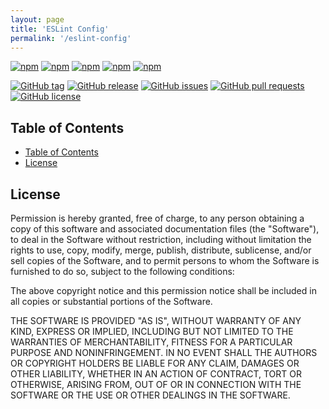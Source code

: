 ```yaml
---
layout: page
title: 'ESLint Config'
permalink: '/eslint-config'
---
```


[![npm](https://img.shields.io/npm/v/eslint-config-smallela.svg?style=plastic)](https://www.npmjs.com/package/eslint-config-smallela) [![npm](https://img.shields.io/npm/dw/eslint-config-smallela.svg?style=plastic)](https://www.npmjs.com/package/eslint-config-smallela) [![npm](https://img.shields.io/npm/dm/eslint-config-smallela.svg?style=plastic)](https://www.npmjs.com/package/eslint-config-smallela) [![npm](https://img.shields.io/npm/dy/eslint-config-smallela.svg?style=plastic)](https://www.npmjs.com/package/eslint-config-smallela) [![npm](https://img.shields.io/npm/dt/eslint-config-smallela.svg?style=plastic)](https://www.npmjs.com/package/eslint-config-smallela)

[![GitHub tag](https://img.shields.io/github/tag/sridharmallela/smallela-workspace.svg?style=plastic)](https://github.com/sridharmallela/smallela-workspace/tags) [![GitHub release](https://img.shields.io/github/release/sridharmallela/smallela-workspace.svg?style=plastic)](https://github.com/sridharmallela/smallela-workspace/releases) [![GitHub issues](https://img.shields.io/github/issues/sridharmallela/smallela-workspace.svg?style=plastic)](https://github.com/sridharmallela/smallela-workspace/issues) [![GitHub pull requests](https://img.shields.io/github/issues-pr/sridharmallela/smallela-workspace.svg?style=plastic)](https://github.com/sridharmallela/smallela-workspace/pulls) [![GitHub license](https://img.shields.io/badge/license-MIT-blue.svg?style=plastic)](https://raw.githubusercontent.com/sridharmallela/smallela-workspace/main/LICENSE)

## Table of Contents

<!-- TOC -->

- [Table of Contents](#table-of-contents)
- [License](#license)

<!-- /TOC -->

## License

Permission is hereby granted, free of charge, to any person obtaining a copy of this software and associated documentation files (the "Software"), to deal in the Software without restriction, including without limitation the rights to use, copy, modify, merge, publish, distribute, sublicense, and/or sell copies of the Software, and to permit persons to whom the Software is furnished to do so, subject to the following conditions:

The above copyright notice and this permission notice shall be included in all copies or substantial portions of the Software.

THE SOFTWARE IS PROVIDED "AS IS", WITHOUT WARRANTY OF ANY KIND, EXPRESS OR IMPLIED, INCLUDING BUT NOT LIMITED TO THE WARRANTIES OF MERCHANTABILITY, FITNESS FOR A PARTICULAR PURPOSE AND NONINFRINGEMENT. IN NO EVENT SHALL THE AUTHORS OR COPYRIGHT HOLDERS BE LIABLE FOR ANY CLAIM, DAMAGES OR OTHER LIABILITY, WHETHER IN AN ACTION OF CONTRACT, TORT OR OTHERWISE, ARISING FROM, OUT OF OR IN CONNECTION WITH THE SOFTWARE OR THE USE OR OTHER DEALINGS IN THE SOFTWARE.
